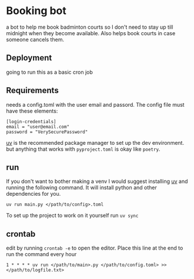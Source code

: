# Booking bot
a bot to help me book badminton courts so I don't need to stay up till midnight when they become available.
Also helps book courts in case someone cancels them. 

## Deployment
going to run this as a basic cron job

## Requirements
needs a config.toml with the user email and passord.
The config file must have these elements:
```
[login-credentials]
email = "user@email.com"
password = "VerySecurePassword"
```
[uv](https://docs.astral.sh/uv/) is the recommended package manager to set up the dev environment. but anything that works with `pyproject.toml` is okay like `poetry`.


## run
If you don't want to bother making a venv I would suggest installing [uv](https://docs.astral.sh/uv/)
and running the following command. It will install python and other dependencies for you.
```
uv run main.py </path/to/config>.toml
```
To set up the project to work on it yourself run `uv sync`

## crontab
edit by running `crontab -e` to open the editor.
Place this line at the end to run the command every hour
```
1 * * * * uv run </path/to/main>.py </path/to/config.toml> >> </path/to/logfile.txt>
```
